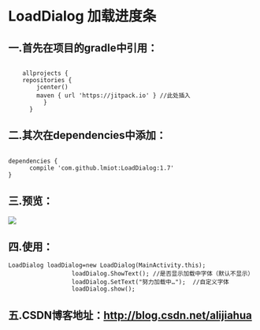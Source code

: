 # LoadDialog  加载进度条
  
  

## 一.首先在项目的gradle中引用：
<pre><code>
    allprojects {
    repositories {
        jcenter()
        maven { url 'https://jitpack.io' } //此处插入
          }
      }
</code></pre>


## 二.其次在dependencies中添加：
<pre><code>
dependencies {
      compile 'com.github.lmiot:LoadDialog:1.7'
}
</code></pre>

## 三.预览：
![](https://github.com/alijiahua/LoadDialog/blob/master/img/img.gif)

## 四.使用：
    LoadDialog loadDialog=new LoadDialog(MainActivity.this);
                      loadDialog.ShowText(); //是否显示加载中字体（默认不显示）
                      loadDialog.SetText("努力加载中…");  //自定义字体
                      loadDialog.show();


## 五.CSDN博客地址：http://blog.csdn.net/alijiahua


